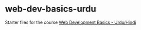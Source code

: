# web-dev-basics-urdu

Starter files for the course [Web Development Basics - Urdu/Hindi](https://codewithahsan.dev/courses/web-dev-basics)